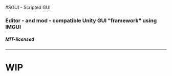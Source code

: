 #SGUI - Scripted GUI
### Editor - and mod - compatible Unity GUI "framework" using IMGUI
##### MIT-licensed
----

# WIP
